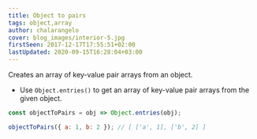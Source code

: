 ```yaml
---
title: Object to pairs
tags: object,array
author: chalarangelo
cover: blog_images/interior-5.jpg
firstSeen: 2017-12-17T17:55:51+02:00
lastUpdated: 2020-09-15T16:28:04+03:00
---
```


Creates an array of key-value pair arrays from an object.

- Use `Object.entries()` to get an array of key-value pair arrays from the given object.

```js
const objectToPairs = obj => Object.entries(obj);
```

```js
objectToPairs({ a: 1, b: 2 }); // [ ['a', 1], ['b', 2] ]
```
